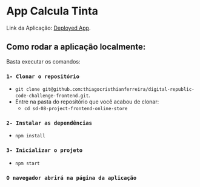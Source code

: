 # App Calcula Tinta

Link da Aplicação: [Deployed App](https://github.com/thiagocristhianferreira/digital-republic-code-challenge-frontend).

## Como rodar a aplicação localmente:

Basta executar os comandos:

### `1- Clonar o repositório`

* `git clone git@github.com:thiagocristhianferreira/digital-republic-code-challenge-frontend.git`.
* Entre na pasta do repositório que você acabou de clonar:
  * `cd sd-08-project-frontend-online-store`

### `2- Instalar as dependências`

* `npm install`

### `3- Inicializar o projeto`

* `npm start`

### `O navegador abrirá na página da aplicação`
